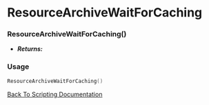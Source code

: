 # ResourceArchiveWaitForCaching

### ResourceArchiveWaitForCaching()
- ***Returns:*** 

### Usage

```Lua
ResourceArchiveWaitForCaching()
```


[Back To Scripting Documentation](../README.md)
